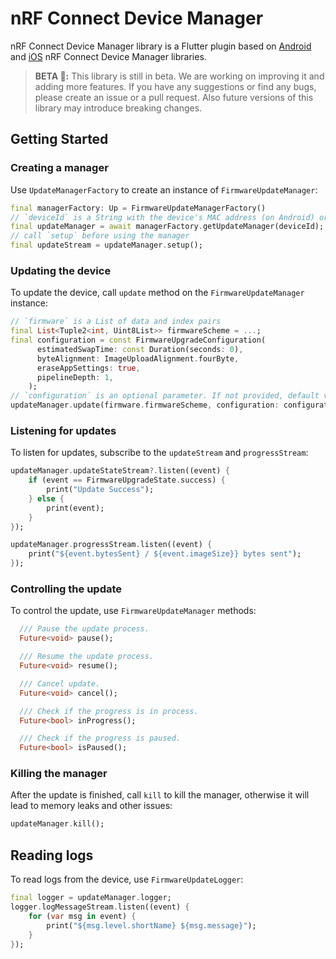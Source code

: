 # nRF Connect Device Manager

nRF Connect Device Manager library is a Flutter plugin based on [Android](https://github.com/NordicSemiconductor/Android-nRF-Connect-Device-Manager) and [iOS](https://github.com/NordicSemiconductor/IOS-nRF-Connect-Device-Manager) nRF Connect Device Manager libraries.

> **BETA 🧪:** This library is still in beta. We are working on improving it and adding more features. If you have any suggestions or find any bugs, please create an issue or a pull request. Also future versions of this library may introduce breaking changes.

## Getting Started
### Creating a manager
Use `UpdateManagerFactory` to create an instance of `FirmwareUpdateManager`:

```dart
final managerFactory: Up = FirmwareUpdateManagerFactory()
// `deviceId` is a String with the device's MAC address (on Android) or UUID (on iOS)
final updateManager = await managerFactory.getUpdateManager(deviceId);
// call `setup` before using the manager
final updateStream = updateManager.setup();
```

### Updating the device
To update the device, call `update` method on the `FirmwareUpdateManager` instance:

```dart
// `firmware` is a List of data and index pairs
final List<Tuple2<int, Uint8List>> firmwareScheme = ...;
final configuration = const FirmwareUpgradeConfiguration(
      estimatedSwapTime: const Duration(seconds: 0),
      byteAlignment: ImageUploadAlignment.fourByte,
      eraseAppSettings: true,
      pipelineDepth: 1,
    );
// `configuration` is an optional parameter. If not provided, default values will be used.
updateManager.update(firmware.firmwareScheme, configuration: configuration);
```

### Listening for updates
To listen for updates, subscribe to the `updateStream` and `progressStream`:

```dart
updateManager.updateStateStream?.listen((event) {
    if (event == FirmwareUpgradeState.success) {
        print("Update Success");
    } else {
        print(event);
    }
});

updateManager.progressStream.listen((event) {
    print("${event.bytesSent} / ${event.imageSize}} bytes sent");
});
```

### Controlling the update
To control the update, use `FirmwareUpdateManager` methods:

```dart
  /// Pause the update process.
  Future<void> pause();

  /// Resume the update process.
  Future<void> resume();

  /// Cancel update.
  Future<void> cancel();

  /// Check if the progress is in process.
  Future<bool> inProgress();

  /// Check if the progress is paused.
  Future<bool> isPaused();
```

### Killing the manager
After the update is finished, call `kill` to kill the manager, otherwise it will lead to memory leaks and other issues:

```dart
updateManager.kill();
```

## Reading logs
To read logs from the device, use `FirmwareUpdateLogger`:

```dart
final logger = updateManager.logger;
logger.logMessageStream.listen((event) {
    for (var msg in event) {
        print("${msg.level.shortName} ${msg.message}");
    }
});
```